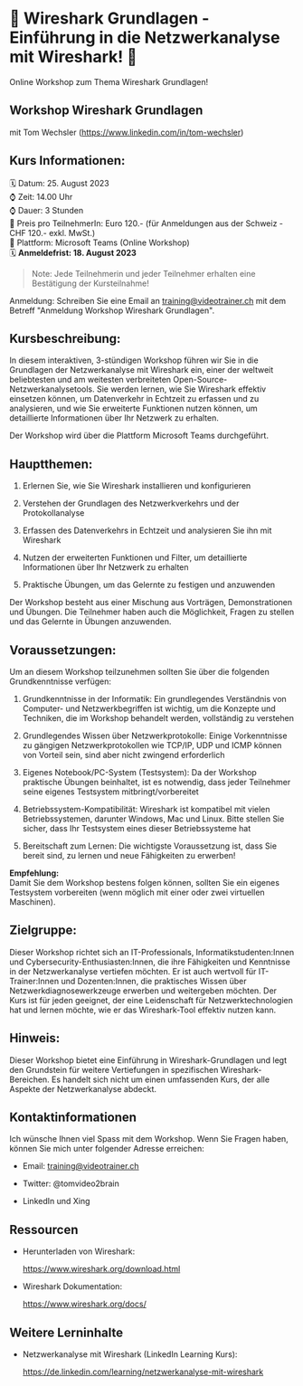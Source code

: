 # 📢 Wireshark Grundlagen - Einführung in die Netzwerkanalyse mit Wireshark! 📢
Online Workshop zum Thema Wireshark Grundlagen!

## Workshop Wireshark Grundlagen
mit Tom Wechsler (https://www.linkedin.com/in/tom-wechsler)


## Kurs Informationen:
🗓️ Datum: 25. August 2023  
⌚ Zeit: 14.00 Uhr  
⌚ Dauer: 3 Stunden  
💸 Preis pro TeilnehmerIn: Euro 120.- (für Anmeldungen aus der Schweiz - CHF 120.- exkl. MwSt.)  
📍 Plattform: Microsoft Teams (Online Workshop)  
🗓️ **Anmeldefrist: 18. August 2023**  

> Note: Jede Teilnehmerin und jeder Teilnehmer erhalten eine Bestätigung der Kursteilnahme!

Anmeldung: Schreiben Sie eine Email an training@videotrainer.ch mit dem Betreff "Anmeldung Workshop Wireshark Grundlagen".  

## Kursbeschreibung:
In diesem interaktiven, 3-stündigen Workshop führen wir Sie in die Grundlagen der Netzwerkanalyse mit Wireshark ein, einer der weltweit beliebtesten und am weitesten verbreiteten Open-Source-Netzwerkanalysetools. Sie werden lernen, wie Sie Wireshark effektiv einsetzen können, um Datenverkehr in Echtzeit zu erfassen und zu analysieren, und wie Sie erweiterte Funktionen nutzen können, um detaillierte Informationen über Ihr Netzwerk zu erhalten.

Der Workshop wird über die Plattform Microsoft Teams durchgeführt.

## Hauptthemen:
1. Erlernen Sie, wie Sie Wireshark installieren und konfigurieren

2. Verstehen der Grundlagen des Netzwerkverkehrs und der Protokollanalyse

3. Erfassen des Datenverkehrs in Echtzeit und analysieren Sie ihn mit Wireshark

4. Nutzen der erweiterten Funktionen und Filter, um detaillierte Informationen über Ihr Netzwerk zu erhalten

5. Praktische Übungen, um das Gelernte zu festigen und anzuwenden

Der Workshop besteht aus einer Mischung aus Vorträgen, Demonstrationen und Übungen. Die Teilnehmer haben auch die Möglichkeit, Fragen zu stellen und das Gelernte in Übungen anzuwenden.

## Voraussetzungen:
Um an diesem Workshop teilzunehmen sollten Sie über die folgenden Grundkenntnisse verfügen:

1. Grundkenntnisse in der Informatik: Ein grundlegendes Verständnis von Computer- und Netzwerkbegriffen ist wichtig, um die Konzepte und Techniken, die im Workshop behandelt werden, vollständig zu verstehen  

2. Grundlegendes Wissen über Netzwerkprotokolle: Einige Vorkenntnisse zu gängigen Netzwerkprotokollen wie TCP/IP, UDP und ICMP können von Vorteil sein, sind aber nicht zwingend erforderlich

3. Eigenes Notebook/PC-System (Testsystem): Da der Workshop praktische Übungen beinhaltet, ist es notwendig, dass jeder Teilnehmer seine eigenes Testsystem mitbringt/vorbereitet

4. Betriebssystem-Kompatibilität: Wireshark ist kompatibel mit vielen Betriebssystemen, darunter Windows, Mac und Linux. Bitte stellen Sie sicher, dass Ihr Testsystem eines dieser Betriebssysteme hat

5. Bereitschaft zum Lernen: Die wichtigste Voraussetzung ist, dass Sie bereit sind, zu lernen und neue Fähigkeiten zu erwerben!  

**Empfehlung:**  
Damit Sie dem Workshop bestens folgen können, sollten Sie ein eigenes Testsystem vorbereiten (wenn möglich mit einer oder zwei virtuellen Maschinen).

## Zielgruppe:
Dieser Workshop richtet sich an IT-Professionals, Informatikstudenten:Innen und Cybersecurity-Enthusiasten:Innen, die ihre Fähigkeiten und Kenntnisse in der Netzwerkanalyse vertiefen möchten. Er ist auch wertvoll für IT-Trainer:Innen und Dozenten:Innen, die praktisches Wissen über Netzwerkdiagnosewerkzeuge erwerben und weitergeben möchten. Der Kurs ist für jeden geeignet, der eine Leidenschaft für Netzwerktechnologien hat und lernen möchte, wie er das Wireshark-Tool effektiv nutzen kann.

## Hinweis:
Dieser Workshop bietet eine Einführung in Wireshark-Grundlagen und legt den Grundstein für weitere Vertiefungen in spezifischen Wireshark-Bereichen. Es handelt sich nicht um einen umfassenden Kurs, der alle Aspekte der Netzwerkanalyse abdeckt.

## Kontaktinformationen
Ich wünsche Ihnen viel Spass mit dem Workshop. Wenn Sie Fragen haben, können Sie mich unter folgender Adresse erreichen:

- Email: training@videotrainer.ch

- Twitter: @tomvideo2brain

- LinkedIn und Xing


## Ressourcen
- Herunterladen von Wireshark:

  https://www.wireshark.org/download.html

- Wireshark Dokumentation:

  https://www.wireshark.org/docs/

## Weitere Lerninhalte
- Netzwerkanalyse mit Wireshark (LinkedIn Learning Kurs):

  https://de.linkedin.com/learning/netzwerkanalyse-mit-wireshark
